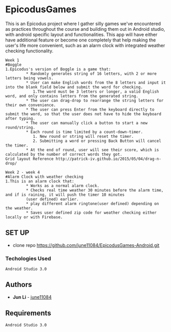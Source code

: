 # EpicodusGames

This is an Epicodus project where I gather silly games we've encountered as practices throughout the course and building them out in Android studio, with android specific layout and functionalities. This app will have either have additional feature or become one completely that help making the user's life more convenient, such as an alarm clock with integrated weather checking functionality.
```
Week 1
#Boggle
1.Epicodus's version of Boggle is a game that:
         * Randomly generates string of 16 letters, with 2 or more letters being vowels.
         * User can make English words from the 8 letters and input it into the blank field below and submit the word for checking.
            1.The word must be 3 letters or longer, a valid English word, and only contains letters from the generated string.
         * The user can drag-drop to rearrange the string letters for their own convenience.
         * The user can press Enter from the keyboard directly to submit the word, so that the user does not have to hide the keyboard after typing.
         * The user can manually click a button to start a new round/string.
         * Each round is time limited by a count-down-timer.
            1. New round or string will reset the timer.
            2. Submitting a word or pressing Back Button will cancel the timer.
         * At the end of round, user will see their score, which is calculated by the number of correct words they got.
Grid layout Reference http://patrick-iv.github.io/2015/05/04/drag-n-drop/
```

```
Week 2 - week 4
#Alarm Clock with weather checking
1.This is an alarm clock that:
         * Works as a normal alarm clock.
         * Checks real time weather 30 minutes before the alarm time, and if is raining, it will push the timer 10 minutes
         (user defined) earlier.
         * play different alarm ringtone(user defined) depending on the weather.
         * Saves user defined zip code for weather checking either locally or with Firebase.
```



## SET UP

* clone repo https://github.com/june11084/EpicodusGames-Android.git

### Techologies Used
```
Android Studio 3.0
```

## Authors
* **Jun Li** - [june11084](https://github.com/june11084)


## Requirements
```
Android Studio 3.0
```
